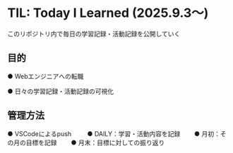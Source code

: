 # TIL: Today I Learned (2025.9.3〜)

このリポジトリ内で毎日の学習記録・活動記録を公開していく

## 目的
● Webエンジニアへの転職

● 日々の学習記録・活動記録の可視化

## 管理方法
● VSCodeによるpush  　　
● DAILY：学習・活動内容を記録　　
● 月初：その月の目標を記録　　
● 月末：目標に対しての振り返り
